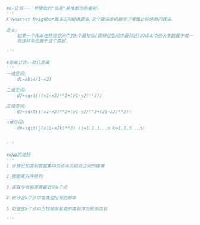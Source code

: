 
<BlogInfo id="609" title="1.什么是k近邻" author="白日梦想猿" pv=0 read_times=0 pre_cost_time=0分23秒 category="K近邻" tag_list="['K近邻']" create_time="2021.08.29 10:11:54" update_time="2021.08.29 10:31:42" />

```python


#K-近邻---'根据你的"邻居"来推断你的类别'
'''
K Nearest Neighbor算法又叫KNN算法,这个算法是机器学习里面比较经典的算法.

定义:
    如果一个样本在特征空间中的k个最相似(即特征空间中最邻近)的样本中的大多数属于某一个类别,
    则该样本也属于这个类别.

'''

#距离公式--欧氏距离
'''
一维空间:
    d1=abs(x1-x2)

二维空间:
    d2=sqrt(((x1-x2)**2+(y1-y2)**2))

三维空间:
    d3=sqrt(((x1-x2)**2+(y1-y2)**2+(z1-z2)**2))

n维空间:
    dn=sqrt(∑(x1i-x2k)**2) (i=1,2,3...n k=1,2,3...n)


'''

#KNN的流程
'''
1.计算已知类别数据集中的点与当前点之间的距离

2.按距离升序排列

3.读取与当前距离最近的k个点

4.统计这k个点中各类别出现的频率

5.将在这k个点中出现频率最高的类别作为预测类别

'''
```
